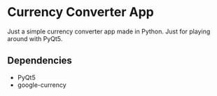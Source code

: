 # Currency Converter App
Just a simple currency converter app made in Python. Just for playing around with PyQt5.

## Dependencies
- PyQt5
- google-currency
